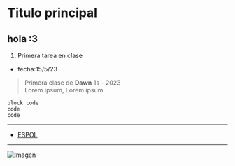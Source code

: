 
 Titulo principal
 ===============
 
 ## hola :3 ##
 
  1. Primera tarea en clase
 * fecha:15/5/23
 
 >  Primera clase de **Dawn** 1s - 2023  
> Lorem ipsum,
> Lorem ipsum.

    block code
    code
    code
* * *

* [ESPOL](https://www.espol.edu.ec/)

* * *

![Imagen](https://i.pinimg.com/564x/d5/1a/44/d51a44be62df1b8cc64f7585b37ccf22.jpg)

